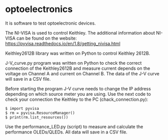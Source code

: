 # optoelectronics
It is software to test optoelectronic devices.

The NI-VISA is used to control Keithley. The additional information about NI-VISA can be found on the website: https://pyvisa.readthedocs.io/en/1.8/getting_nivisa.html

Keithley2612B library was written on Python to control Keithley 2612B.

J-V_curve.py program was written on Python to check the correct connection of the Keithley2612B and measure current depends on the voltage on Channel A and current on Channel B. The data of the J-V curve will save in a CSV file.

Before starting the program J-V curve needs to change the IP address depending on which source meter you are using. Use the next code to check your connection the Keithley to the PC (chack_connection.py):
```
$ import pyvisa
$ rm = pyvisa.ResourceManager()
$ print(rm.list_resources())
```

Use the performance_LED.py (script) to measure and calculate the performance OLEDs/QLEDs.
All data will save in a CSV file.

